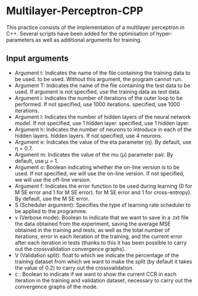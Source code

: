 # Multilayer-Perceptron-CPP
This practice consists of the implementation of a multilayer perceptron in C++. Several scripts have been added for the optimisation of hyper-parameters as well as additional arguments for training.

## Input arguments

- Argument t: Indicates the name of the file containing the training data to be used.
to be used. Without this argument, the program cannot run.
- Argument T: Indicates the name of the file containing the test data to be used. If
argument is not specified, use the training data as test data.
- Argument i: Indicates the number of iterations of the outer loop to be performed. If not specified, use 1000 iterations.
specified, use 1000 iterations.
- Argument l: Indicates the number of hidden layers of the neural network model. If not specified, use 1 hidden layer.
specified, use 1 hidden layer.
- Argument h: Indicates the number of neurons to introduce in each of the hidden layers.
hidden layers. If not specified, use 4 neurons.
- Argument e: Indicates the value of the eta parameter (η). By default, use η = 0.7.
- Argument m: Indicates the value of the mu (μ) parameter pair. By default, use μ = 1.
- Argument o: Boolean indicating whether the on-line version is to be used. If not specified, we will use the on-line version.
If not specified, we will use the off-line version.
- Argument f: Indicates the error function to be used during learning (0 for M SE error and 1 for M SE error).
for M SE error and 1 for cross-entropy). By default, use the M SE error.
- S <Scheduler type> (Scheduler argument): Specifies the type of learning rate scheduler to be applied to the programme.
- v (Verbose mode): Boolean to indicate that we want to save in a .txt file the data obtained from the experiment, saving the average MSE obtained in the training and tests, as well as the total number of iterations, error in each iteration of the training, and the current error after each iteration in tests (thanks to this it has been possible to carry out the crossvalidation convergence graphs).
- V <Splitting value> (Validation split): float to which we indicate the percentage of the training dataset from which we want to make the split (by default it takes the value of 0.2) to carry out the crossvalidation.
- c <print current CCR training and validation>: Boolean to indicate if we want to show the current CCR in each iteration in the training and validation dataset, necessary to carry out the convergence graphs of the mode.
